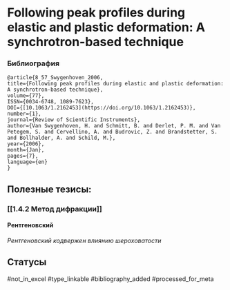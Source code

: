 # Following peak profiles during elastic and plastic deformation: A synchrotron-based technique

### Библиография
```
@article{8_57_Swygenhoven_2006,
title={Following peak profiles during elastic and plastic deformation: A synchrotron-based technique},
volume={77},
ISSN={0034-6748, 1089-7623},
DOI={[10.1063/1.2162453](https://doi.org/10.1063/1.2162453)},
number={1},
journal={Review of Scientific Instruments},
author={Van Swygenhoven, H. and Schmitt, B. and Derlet, P. M. and Van Petegem, S. and Cervellino, A. and Budrovic, Z. and Brandstetter, S. and Bollhalder, A. and Schild, M.},
year={2006},
month={Jan},
pages={7},
language={en}
}
```

## Полезные тезисы:
### [[1.4.2 Метод дифракции]]
#### Рентгеновский
_Рентгеновский кодвержен влиянию шероховатости_

## Статусы
#not_in_excel 
#type_linkable 
#bibliography_added
#processed_for_meta

